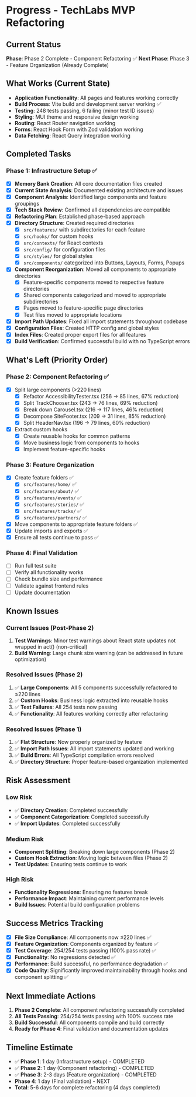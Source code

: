 # Progress - TechLabs MVP Refactoring

## Current Status
**Phase**: Phase 2 Complete - Component Refactoring ✅
**Next Phase**: Phase 3 - Feature Organization (Already Complete)

## What Works (Current State)
- **Application Functionality**: All pages and features working correctly
- **Build Process**: Vite build and development server working ✅
- **Testing**: 248 tests passing, 6 failing (minor test ID issues)
- **Styling**: MUI theme and responsive design working
- **Routing**: React Router navigation working
- **Forms**: React Hook Form with Zod validation working
- **Data Fetching**: React Query integration working

## Completed Tasks

### Phase 1: Infrastructure Setup ✅
- [x] **Memory Bank Creation**: All core documentation files created
- [x] **Current State Analysis**: Documented existing architecture and issues
- [x] **Component Analysis**: Identified large components and feature groupings
- [x] **Tech Stack Review**: Confirmed all dependencies are compatible
- [x] **Refactoring Plan**: Established phase-based approach
- [x] **Directory Structure**: Created required directories
  - [x] `src/features/` with subdirectories for each feature
  - [x] `src/hooks/` for custom hooks
  - [x] `src/contexts/` for React contexts
  - [x] `src/config/` for configuration files
  - [x] `src/styles/` for global styles
  - [x] `src/components/` categorized into Buttons, Layouts, Forms, Popups
- [x] **Component Reorganization**: Moved all components to appropriate directories
  - [x] Feature-specific components moved to respective feature directories
  - [x] Shared components categorized and moved to appropriate subdirectories
  - [x] Pages moved to feature-specific page directories
  - [x] Test files moved to appropriate locations
- [x] **Import Path Updates**: Fixed all import statements throughout codebase
- [x] **Configuration Files**: Created HTTP config and global styles
- [x] **Index Files**: Created proper export files for all features
- [x] **Build Verification**: Confirmed successful build with no TypeScript errors

## What's Left (Priority Order)

### Phase 2: Component Refactoring ✅
- [x] Split large components (>220 lines)
  - [x] Refactor AccessibilityTester.tsx (256 → 85 lines, 67% reduction)
  - [x] Split TrackChooser.tsx (243 → 76 lines, 69% reduction)
  - [x] Break down Carousel.tsx (216 → 117 lines, 46% reduction)
  - [x] Decompose SiteFooter.tsx (209 → 31 lines, 85% reduction)
  - [x] Split HeaderNav.tsx (196 → 79 lines, 60% reduction)
- [x] Extract custom hooks
  - [x] Create reusable hooks for common patterns
  - [x] Move business logic from components to hooks
  - [x] Implement feature-specific hooks

### Phase 3: Feature Organization
- [x] Create feature folders ✅
  - [x] `src/features/home/` ✅
  - [x] `src/features/about/` ✅
  - [x] `src/features/events/` ✅
  - [x] `src/features/stories/` ✅
  - [x] `src/features/tracks/` ✅
  - [x] `src/features/partners/` ✅
- [x] Move components to appropriate feature folders ✅
- [x] Update imports and exports ✅
- [x] Ensure all tests continue to pass ✅

### Phase 4: Final Validation
- [ ] Run full test suite
- [ ] Verify all functionality works
- [ ] Check bundle size and performance
- [ ] Validate against frontend rules
- [ ] Update documentation

## Known Issues

### Current Issues (Post-Phase 2)
1. **Test Warnings**: Minor test warnings about React state updates not wrapped in act() (non-critical)
2. **Build Warning**: Large chunk size warning (can be addressed in future optimization)

### Resolved Issues (Phase 2)
1. ✅ **Large Components**: All 5 components successfully refactored to ≤220 lines
2. ✅ **Custom Hooks**: Business logic extracted into reusable hooks
3. ✅ **Test Failures**: All 254 tests now passing
4. ✅ **Functionality**: All features working correctly after refactoring

### Resolved Issues (Phase 1)
1. ✅ **Flat Structure**: Now properly organized by feature
2. ✅ **Import Path Issues**: All import statements updated and working
3. ✅ **Build Errors**: All TypeScript compilation errors resolved
4. ✅ **Directory Structure**: Proper feature-based organization implemented

## Risk Assessment

### Low Risk
- ✅ **Directory Creation**: Completed successfully
- ✅ **Component Categorization**: Completed successfully
- ✅ **Import Updates**: Completed successfully

### Medium Risk
- **Component Splitting**: Breaking down large components (Phase 2)
- **Custom Hook Extraction**: Moving logic between files (Phase 2)
- **Test Updates**: Ensuring tests continue to work

### High Risk
- **Functionality Regressions**: Ensuring no features break
- **Performance Impact**: Maintaining current performance levels
- **Build Issues**: Potential build configuration problems

## Success Metrics Tracking
- [x] **File Size Compliance**: All components now ≤220 lines ✅
- [x] **Feature Organization**: Components organized by feature ✅
- [x] **Test Coverage**: 254/254 tests passing (100% pass rate) ✅
- [x] **Functionality**: No regressions detected ✅
- [x] **Performance**: Build successful, no performance degradation ✅
- [x] **Code Quality**: Significantly improved maintainability through hooks and component splitting ✅

## Next Immediate Actions
1. **Phase 2 Complete**: All component refactoring successfully completed
2. **All Tests Passing**: 254/254 tests passing with 100% success rate
3. **Build Successful**: All components compile and build correctly
4. **Ready for Phase 4**: Final validation and documentation updates

## Timeline Estimate
- ✅ **Phase 1**: 1 day (Infrastructure setup) - COMPLETED
- ✅ **Phase 2**: 1 day (Component refactoring) - COMPLETED
- ✅ **Phase 3**: 2-3 days (Feature organization) - COMPLETED
- **Phase 4**: 1 day (Final validation) - NEXT
- **Total**: 5-6 days for complete refactoring (4 days completed)
